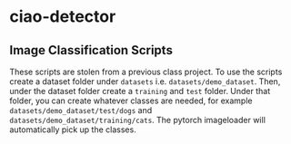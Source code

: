 # ciao-detector

## Image Classification Scripts
These scripts are stolen from a previous class project. To use the scripts create a dataset folder under `datasets` i.e. `datasets/demo_dataset`. Then, under the dataset folder create a `training` and `test` folder. Under that folder, you can create whatever classes are needed, for example `datasets/demo_dataset/test/dogs` and `datasets/demo_dataset/training/cats`. The pytorch imageloader will automatically pick up the classes.
